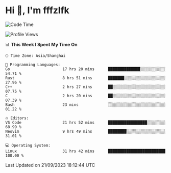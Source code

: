 # Hi 👋, I'm fffzlfk

<!--START_SECTION:waka-->
![Code Time](http://img.shields.io/badge/Code%20Time-435%20hrs%2037%20mins-blue)

![Profile Views](http://img.shields.io/badge/Profile%20Views-0-blue)

📊 **This Week I Spent My Time On** 

```text
🕑︎ Time Zone: Asia/Shanghai

💬 Programming Languages: 
Go                       17 hrs 20 mins      ██████████████░░░░░░░░░░░   54.71 % 
Rust                     8 hrs 51 mins       ███████░░░░░░░░░░░░░░░░░░   27.96 % 
C++                      2 hrs 27 mins       ██░░░░░░░░░░░░░░░░░░░░░░░   07.75 % 
C                        2 hrs 20 mins       ██░░░░░░░░░░░░░░░░░░░░░░░   07.39 % 
Bash                     23 mins             ░░░░░░░░░░░░░░░░░░░░░░░░░   01.22 % 

🔥 Editors: 
VS Code                  21 hrs 52 mins      █████████████████░░░░░░░░   68.99 % 
Neovim                   9 hrs 49 mins       ████████░░░░░░░░░░░░░░░░░   31.01 % 

💻 Operating System: 
Linux                    31 hrs 42 mins      █████████████████████████   100.00 % 
```


 Last Updated on 21/09/2023 18:12:44 UTC
<!--END_SECTION:waka-->
